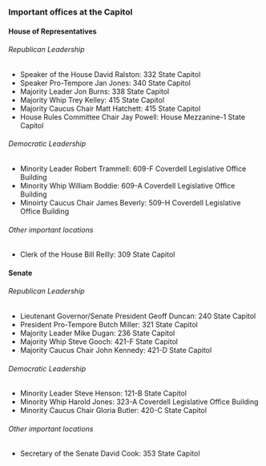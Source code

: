 ### Important offices at the Capitol

#### House of Representatives

###### Republican Leadership
* Speaker of the House David Ralston: 332 State Capitol
* Speaker Pro-Tempore Jan Jones: 340 State Capitol
* Majority Leader Jon Burns: 338 State Capitol
* Majority Whip Trey Kelley: 415 State Capitol
* Majority Caucus Chair Matt Hatchett: 415 State Capitol
* House Rules Committee Chair Jay Powell: House Mezzanine-1 State Capitol

###### Democratic Leadership
* Minority Leader Robert Trammell: 609-F Coverdell Legislative Office Building
* Minority Whip William Boddie: 609-A Coverdell Legislative Office Building
* Minoirty Caucus Chair James Beverly: 509-H Coverdell Legislative Office Building

###### Other important locations
* Clerk of the House Bill Reilly: 309 State Capitol

#### Senate

###### Republican Leadership
* Lieutenant Governor/Senate President Geoff Duncan: 240 State Capitol
* President Pro-Tempore Butch Miller: 321 State Capitol
* Majority Leader Mike Dugan: 236 State Capitol
* Majority Whip Steve Gooch: 421-F State Capitol
* Majority Caucus Chair John Kennedy: 421-D State Capitol

###### Democratic Leadership
* Minority Leader Steve Henson: 121-B State Capitol
* Minority Whip Harold Jones: 323-A Coverdell Legislative Office Building
* Minority Caucus Chair Gloria Butler: 420-C State Capitol

###### Other important locations
* Secretary of the Senate David Cook: 353 State Capitol
